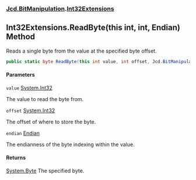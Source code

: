 ### [Jcd.BitManipulation](Jcd.BitManipulation.md 'Jcd.BitManipulation').[Int32Extensions](Jcd.BitManipulation.Int32Extensions.md 'Jcd.BitManipulation.Int32Extensions')

## Int32Extensions.ReadByte(this int, int, Endian) Method

Reads a single byte from the value at the specified byte offset.

```csharp
public static byte ReadByte(this int value, int offset, Jcd.BitManipulation.Endian endian=Jcd.BitManipulation.Endian.Little);
```

#### Parameters

<a name='Jcd.BitManipulation.Int32Extensions.ReadByte(thisint,int,Jcd.BitManipulation.Endian).value'></a>

`value` [System.Int32](https://docs.microsoft.com/en-us/dotnet/api/System.Int32 'System.Int32')

The value to read the byte from.

<a name='Jcd.BitManipulation.Int32Extensions.ReadByte(thisint,int,Jcd.BitManipulation.Endian).offset'></a>

`offset` [System.Int32](https://docs.microsoft.com/en-us/dotnet/api/System.Int32 'System.Int32')

The offset of where to store the byte.

<a name='Jcd.BitManipulation.Int32Extensions.ReadByte(thisint,int,Jcd.BitManipulation.Endian).endian'></a>

`endian` [Endian](Jcd.BitManipulation.Endian.md 'Jcd.BitManipulation.Endian')

The endianness of the byte indexing within the value.

#### Returns

[System.Byte](https://docs.microsoft.com/en-us/dotnet/api/System.Byte 'System.Byte')
The specified byte.